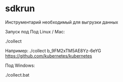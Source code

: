 # sdkrun
Инструментарий необходимый для выгрузки данных

Запуск под Под Linux / Mac:

./collect <token> <repositiory url>

Например:
./collect b_9FM2xTM5AE8Yz-6eYG https://github.com/kubernetes/kubernetes

Под Windows:

./collect.bat <token> <repositiory url>

